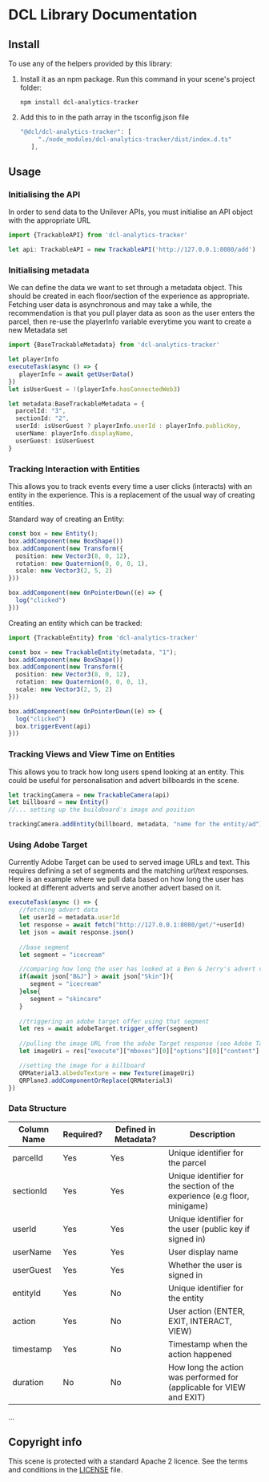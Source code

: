 # DCL Library Documentation

## Install

To use any of the helpers provided by this library:

1. Install it as an npm package. Run this command in your scene's project folder:

   ```
   npm install dcl-analytics-tracker
   ```

2. Add this to in the path array in the tsconfig.json file

   ```ts
   "@dcl/dcl-analytics-tracker": [
        "./node_modules/dcl-analytics-tracker/dist/index.d.ts"
      ],
   ```

## Usage

### Initialising the API

In order to send data to the Unilever APIs, you must initialise an API object with the appropriate URL

```ts
import {TrackableAPI} from 'dcl-analytics-tracker'

let api: TrackableAPI = new TrackableAPI('http://127.0.0.1:8080/add')
```

### Initialising metadata

We can define the data we want to set through a metadata object. This should be created in each floor/section of the experience as appropriate. Fetching user data is asynchronous and may take a while, the recommendation is that you pull player data as soon as the user enters the parcel, then re-use the playerInfo variable everytime you want to create a new Metadata set

```ts
import {BaseTrackableMetadata} from 'dcl-analytics-tracker'

let playerInfo
executeTask(async () => {
   playerInfo = await getUserData()
})
let isUserGuest = !(playerInfo.hasConnectedWeb3)

let metadata:BaseTrackableMetadata = {
  parcelId: "3",
  sectionId: "2",
  userId: isUserGuest ? playerInfo.userId : playerInfo.publicKey,
  userName: playerInfo.displayName,
  userGuest: isUserGuest
}
```

### Tracking Interaction with Entities

This allows you to track events every time a user clicks (interacts) with an entity in the experience. This is a replacement of the usual way of creating entities.

Standard way of creating an Entity:

```ts
const box = new Entity();
box.addComponent(new BoxShape())
box.addComponent(new Transform({
  position: new Vector3(8, 0, 12),
  rotation: new Quaternion(0, 0, 0, 1),
  scale: new Vector3(2, 5, 2)
}))

box.addComponent(new OnPointerDown((e) => {
  log("clicked")
}))
```

Creating an entity which can be tracked:

```ts
import {TrackableEntity} from 'dcl-analytics-tracker'

const box = new TrackableEntity(metadata, "1");
box.addComponent(new BoxShape())
box.addComponent(new Transform({
  position: new Vector3(8, 0, 12),
  rotation: new Quaternion(0, 0, 0, 1),
  scale: new Vector3(2, 5, 2)
}))

box.addComponent(new OnPointerDown((e) => {
  log("clicked")
  box.triggerEvent(api)
}))
```

### Tracking Views and View Time on Entities

This allows you to track how long users spend looking at an entity. This could be useful for personalisation and advert billboards in the scene.

```ts
let trackingCamera = new TrackableCamera(api)
let billboard = new Entity()
//... setting up the buildboard's image and position

trackingCamera.addEntity(billboard, metadata, "name for the entity/ad")
```


### Using Adobe Target

Currently Adobe Target can be used to served image URLs and text. This requires defining a set of segments and the matching url/text responses. Here is an example where we pull data based on how long the user has looked at different adverts and serve another advert based on it.

```ts
executeTask(async () => {
   //fetching advert data
   let userId = metadata.userId
   let response = await fetch("http://127.0.0.1:8080/get/"+userId)
   let json = await response.json()
   
   //base segment
   let segment = "icecream"

   //comparing how long the user has looked at a Ben & Jerry's advert vs a Skincare advert
   if(await json["B&J"] > await json["Skin"]){
      segment = "icecream"
   }else{
      segment = "skincare"
   }
   
   //triggering an adobe target offer using that segment
   let res = await adobeTarget.trigger_offer(segment)
   
   //pulling the image URL from the adobe Target response (see Adobe Target API documentation for more information)
   let imageUri = res["execute"]["mboxes"][0]["options"][0]["content"]

   //setting the image for a billboard
   QRMaterial3.albedoTexture = new Texture(imageUri)
   QRPlane3.addComponentOrReplace(QRMaterial3)
})
```

### Data Structure

Column Name | Required? | Defined in Metadata? | Description
---|---|---|---
parcelId | Yes | Yes | Unique identifier for the parcel
sectionId | Yes | Yes | Unique identifier for the section of the experience (e.g floor, minigame)
userId | Yes | Yes | Unique identifier for the user (public key if signed in)
userName | Yes | Yes | User display name
userGuest | Yes | Yes | Whether the user is signed in
entityId | Yes | No | Unique identifier for the entity
action | Yes | No | User action (ENTER, EXIT, INTERACT, VIEW)
timestamp | Yes | No | Timestamp when the action happened
duration | No | No | How long the action was performed for (applicable for VIEW and EXIT)

...

## Copyright info

This scene is protected with a standard Apache 2 licence. See the terms and conditions in the [LICENSE](/LICENSE) file.

